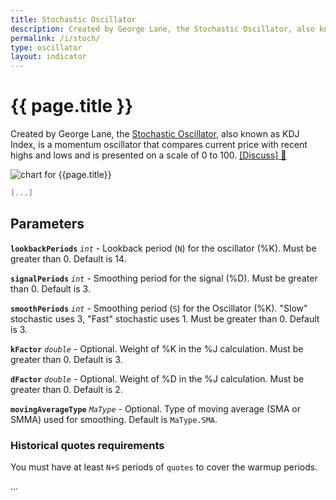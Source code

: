 ```yaml
---
title: Stochastic Oscillator
description: Created by George Lane, the Stochastic Oscillator, also known as KDJ Index, is a momentum oscillator that compares current financial market price with recent highs and lows and is presented on a scale of 0 to 100.  %J is also included for the KDJ Index extension.
permalink: /i/stoch/
type: oscillator
layout: indicator
---
```


# {{ page.title }}

Created by George Lane, the [Stochastic Oscillator](https://en.wikipedia.org/wiki/Stochastic_oscillator), also known as KDJ Index, is a momentum oscillator that compares current price with recent highs and lows and is presented on a scale of 0 to 100.
[[Discuss] &#128172;]({{site.dotnet.discussions}}/237 "Community discussion about this indicator")

![chart for {{page.title}}]({{site.dotnet.charts}}/Stoch.png)

```go
[...]
```

## Parameters

**`lookbackPeriods`** _`int`_ - Lookback period (`N`) for the oscillator (%K).  Must be greater than 0.  Default is 14.

**`signalPeriods`** _`int`_ - Smoothing period for the signal (%D).  Must be greater than 0.  Default is 3.

**`smoothPeriods`** _`int`_ - Smoothing period (`S`) for the Oscillator (%K).  "Slow" stochastic uses 3, "Fast" stochastic uses 1.  Must be greater than 0.  Default is 3.

**`kFactor`** _`double`_ - Optional. Weight of %K in the %J calculation.  Must be greater than 0. Default is 3.

**`dFactor`** _`double`_ - Optional. Weight of %D in the %J calculation.  Must be greater than 0. Default is 2.

**`movingAverageType`** _`MaType`_ - Optional. Type of moving average (SMA or SMMA) used for smoothing.  Default is `MaType.SMA`.

### Historical quotes requirements

You must have at least `N+S` periods of `quotes` to cover the warmup periods.

...
